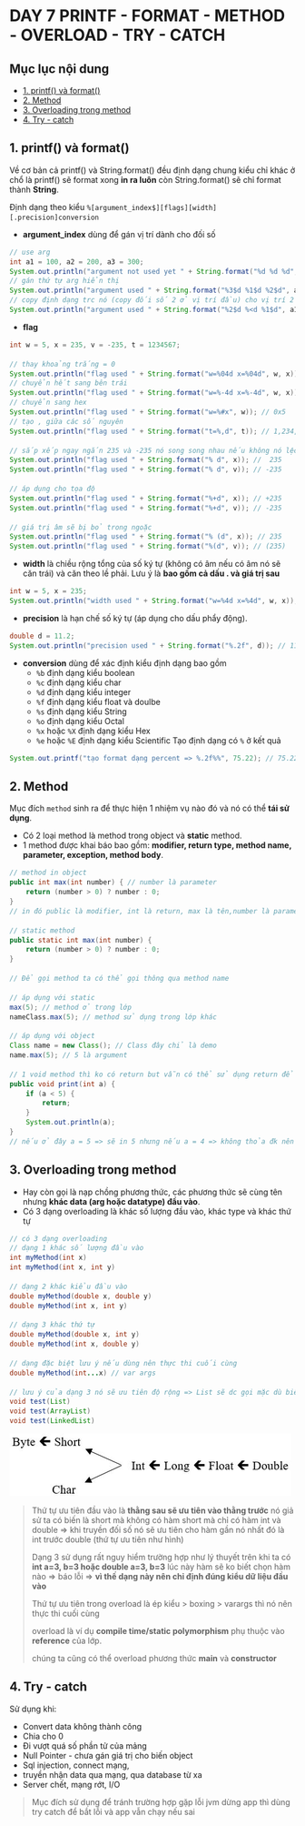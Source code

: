 # DAY 7 PRINTF - FORMAT - METHOD - OVERLOAD - TRY - CATCH

## Mục lục nội dung

  - [1. printf() và format()](#1-printf-và-format)
  - [2. Method](#2-method)
  - [3. Overloading trong method](#3-overloading-trong-method)
  - [4. Try - catch](#4-try---catch)

## 1. printf() và format()

Về cơ bản cả printf() và String.format() đều định dạng chung kiểu chỉ khác ở chổ là printf() sẽ format xong **in ra luôn** còn String.format() sẽ chỉ format thành **String**.

Định dạng theo kiểu `%[argument_index$][flags][width][.precision]conversion` 

- **argument_index** dùng để gán vị trí dành cho đối số

```java
// use arg
int a1 = 100, a2 = 200, a3 = 300;
System.out.println("argument not used yet " + String.format("%d %d %d", a1, a2, a3)); // 100 200 300
// gán thứ tự arg hiển thị
System.out.println("argument used " + String.format("%3$d %1$d %2$d", a1, a2, a3)); // 300 100 200
// copy định dạng trc nó (copy đối số 2 ở vị trí đầu) cho vị trí 2
System.out.println("argument used " + String.format("%2$d %<d %1$d", a1, a2, a3)); // 200 200 100
```

- **flag** 

```java
int w = 5, x = 235, v = -235, t = 1234567;

// thay khoảng trắng = 0
System.out.println("flag used " + String.format("w=%04d x=%04d", w, x)); // 0005 và 0235
// chuyển hết sang bên trái
System.out.println("flag used " + String.format("w=%-4d x=%-4d", w, x)); // 5___ và 235_
// chuyển sang hex
System.out.println("flag used " + String.format("w=%#x", w)); // 0x5
// tạo , giữa các số nguyên
System.out.println("flag used " + String.format("t=%,d", t)); // 1,234,567

// sắp xếp ngay ngắn 235 và -235 nó song song nhau nếu không nó lệch
System.out.println("flag used " + String.format("% d", x)); //  235
System.out.println("flag used " + String.format("% d", v)); // -235

// áp dụng cho tọa độ
System.out.println("flag used " + String.format("%+d", x)); // +235
System.out.println("flag used " + String.format("%+d", v)); // -235

// giá trị âm sẽ bị bỏ trong ngoặc
System.out.println("flag used " + String.format("% (d", x)); // 235
System.out.println("flag used " + String.format("%(d", v)); // (235)
```

- **width** là chiều rộng tổng của số ký tự (không có âm nếu có âm nó sẽ căn trái) và căn theo lề phải. Lưu ý là **bao gồm cả dấu . và giá trị sau**

```java
int w = 5, x = 235;
System.out.println("width used " + String.format("w=%4d x=%4d", w, x)); // ___5 và _235
```

- **precision** là hạn chế số ký tự (áp dụng cho dấu phẩy động).

```java
double d = 11.2;
System.out.println("precision used " + String.format("%.2f", d)); // 11.20
```

- **conversion** dùng để xác định kiểu định dạng bao gồm
    - `%b` định dạng kiểu boolean
    - `%c` định dạng kiểu char
    - `%d` định dạng kiểu integer
    - `%f` định dạng kiểu float và doulbe
    - `%s` định dạng kiểu String
    - `%o` định dạng kiểu Octal
    - `%x` hoặc `%X` định dạng kiểu Hex 
    - `%e` hoặc `%E` định dạng kiểu Scientific 
Tạo định dạng có `%` ở kết quả

```java
System.out.printf("tạo format dạng percent => %.2f%%", 75.22); // 75.22%
```

## 2. Method

Mục đích `method` sinh ra để thực hiện 1 nhiệm vụ nào đó và nó có thể **tái sử dụng**.

- Có 2 loại method là method trong object và **static** method.
- 1 method được khai báo bao gồm: **modifier, return type, method name, parameter, exception, method body**.

```java
// method in object
public int max(int number) { // number là parameter
	return (number > 0) ? number : 0;
}
// in đó public là modifier, int là return, max là tên,number là parameter

// static method
public static int max(int number) {
    return (number > 0) ? number : 0;
}

// Để gọi method ta có thể gọi thông qua method name

// áp dụng với static
max(5); // method ở trong lớp
nameClass.max(5); // method sử dụng trong lớp khác

// áp dụng với object
Class name = new Class(); // Class đây chỉ là demo
name.max(5); // 5 là argument

// 1 void method thì ko có return but vẫn có thể sử dụng return để thoát khỏi method
public void print(int a) {
	if (a < 5) {
	    return;
	}
    System.out.println(a);
}
// nếu ở đây a = 5 => sẽ in 5 nhưng nếu a = 4 => không thỏa đk nên thoát khỏi vòng lặp không in gì hết 
```

## 3. Overloading trong method

- Hay còn gọi là nạp chồng phương thức, các phương thức sẽ cùng tên nhưng **khác data (arg hoặc datatype) đầu vào**.
- Có 3 dạng overloading là khác số lượng đầu vào, khác type và khác thứ tự

```java
// có 3 dạng overloading
// dạng 1 khác số lượng đầu vào
int myMethod(int x)
int myMethod(int x, int y) 

// dạng 2 khác kiểu đầu vào
double myMethod(double x, double y)
double myMethod(int x, int y) 

// dạng 3 khác thứ tự
double myMethod(double x, int y)
double myMethod(int x, double y) 

// dạng đặc biệt lưu ý nếu dùng nên thực thi cuối cùng
double myMethod(int...x) // var args

// lưu ý của dạng 3 nó sẽ ưu tiên độ rộng => List sẽ dc gọi mặc dù biến là linked list hay arraylist
void test(List)
void test(ArrayList)
void test(LinkedList)

```

![alt img](/assets/overloading-priority.jpg)

> Thứ tự ưu tiên đầu vào là **thằng sau sẽ ưu tiên vào thằng trước** nó giả sử ta có biến là short mà không có hàm short mà chỉ có hàm int và double => khi truyền đối số nó sẽ ưu tiên cho hàm gần nó nhất đó là int trước double (thứ tự ưu tiên như hình)
>
> Dạng 3 sử dụng rất nguy hiểm trường hợp như lý thuyết trên khi ta có **int a=3, b=3 hoặc double a=3, b=3** lúc này hàm sẽ ko biết chọn hàm nào => báo lỗi => **vì thế dạng này nên chỉ định đúng kiểu dữ liệu đầu vào**
>
> Thứ tự ưu tiên trong overload là ép kiểu > boxing > varargs thì nó nên thực thi cuối cùng
>
> overload là ví dụ **compile time/static polymorphism** phụ thuộc vào **reference** của lớp.
>
> chúng ta cũng có thể overload phương thức **main** và **constructor**

## 4. Try - catch

Sử dụng khi:

- Convert data không thành công
- Chia cho 0
- Đi vượt quá số phần tử của mảng
- Null Pointer - chưa gán giá trị cho biến object
- Sql injection, connect mạng, 
- truyền nhận data qua mạng, qua database từ xa
- Server chết, mạng rớt, I/O

> Mục đích sử dụng để tránh trường hợp gặp lỗi jvm dừng app thì dùng try catch để bắt lỗi và app vẫn chạy nếu sai

